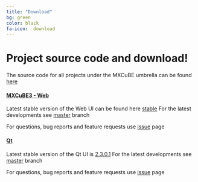 ```yaml
---
title: "Download"
bg: green 
color: black
fa-icon:  download
---
```


# Project source code and download! 
The source code for all projects under the MXCuBE umbrella can be found [here](https://github.com/mxcube)

#### **[MXCuBE3 - Web](https://github.com/mxcube/mxcube3)**

Latest stable version of the Web UI can be found here [stable](https://github.com/mxcube/mxcube3/releases)
For the latest developments see [master](https://github.com/mxcube/mxcube3) branch

For questions, bug reports and feature requests use [issue](https://github.com/mxcube/mxcube3/issues) page

#### **[Qt](https://github.com/mxcube/mxcube)**

Latest stable version of the Qt UI is [2.3.0.1](https://github.com/mxcube/mxcube/archive/v2.3.0.1.tar.gz)
For the latest developments see [master](https://github.com/mxcube/mxcube) branch

For questions, bug reports and feature requests use [issue](https://github.com/mxcube/mxcube/issues) page
